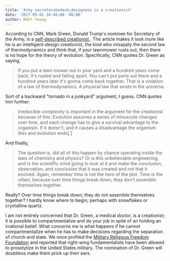 ```yaml
---
title: 'Army secretary&ndash;designate is a creationist'
date: '2017-05-01 16:46:00 -06:00'
author: Matt Young
---
```


According to CNN, Mark Green, Donald Trump's nominee for Secretary of the Army, is a <a href="http://www.cnn.com/2017/05/01/politics/kfile-trump-army-secretary-pick-theory-of-evolution/">self-described creationist </a>. The article makes it look more like he is an intelligent-design creationist, the kind who misapply the second law of thermodynamics and think that, if your lawnmower rusts out, then there is no hope for the theory of evolution. Specifically, CNN quotes Dr. Green as saying,

>If you put a lawn mower out in your yard and a hundred years come back, it's rusted and falling apart. You can't put parts out there and a hundred years later it's gonna come back together. That is a violation of a law of thermodynamics. A physical law that exists in the universe.

Sort of a backward "tornado in a junkyard" argument, I guess. CNN quotes him further:

>Irreducible complexity is important in the argument for the creationist because of this: Evolution assumes a series of minuscule changes over time, and each change has to give a survival advantage to the organism. If it doesn't, and it causes a disadvantage the organism dies and evolution ends[.]

And finally,

>The question is, did all of this happen by chance operating inside the laws of chemistry and physics? Or is this unbelievable engineering, and is the scientific mind going to look at it and make the conclusion, observation, and conclusion that it was created and not that it evolved. Again, remember time is not the hero of the plot. Time is the villain, because over time things break down, they don't assemble themselves together.

Really? Over time things break down; they do not assemble themselves together? I hardly know where to begin; perhaps with snowflakes or crystalline quartz.

I am not entirely concerned that Dr. Green, a medical doctor, is a creationist; it is possible to compartmentalize and do your job in spite of an holding an irrational belief. What concerns me is what happens if he cannot compartmentalize when he has to make decisions regarding the separation of church and state. We once profiled the <a href="https://pandasthumb.org/archives/2011/03/right-wing-fund.html">Military Religious Freedom Foundation</a> and reported that right-wing fundamentalists have been allowed to proselytize in the United States military. The nomination of Dr. Green will doubtless make them prick up their ears.
